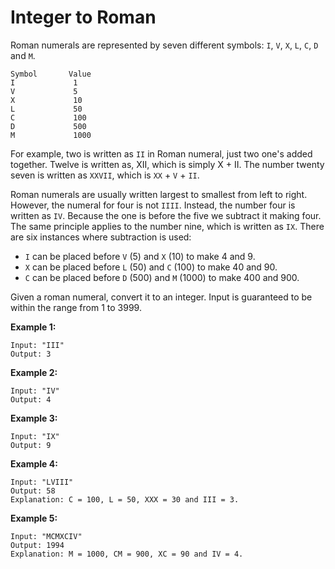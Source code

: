# Integer to Roman

Roman numerals are represented by seven different symbols: `I`, `V`, `X`, `L`, `C`, `D` and `M`.

```pseudo
Symbol       Value
I             1
V             5
X             10
L             50
C             100
D             500
M             1000
```

For example, two is written as `II` in Roman numeral, just two one's added together. Twelve is written as, XII, which is simply X + II. The number twenty seven is written as `XXVII`, which is `XX` + `V` + `II`.

Roman numerals are usually written largest to smallest from left to right. However, the numeral for four is not `IIII`. Instead, the number four is written as `IV`. Because the one is before the five we subtract it making four. The same principle applies to the number nine, which is written as `IX`. There are six instances where subtraction is used:

- `I` can be placed before `V` (5) and `X` (10) to make 4 and 9.
- `X` can be placed before `L` (50) and `C` (100) to make 40 and 90.
- `C` can be placed before `D` (500) and `M` (1000) to make 400 and 900.

Given a roman numeral, convert it to an integer. Input is guaranteed to be within the range from 1 to 3999.

__Example 1:__

```pseudo
Input: "III"
Output: 3
```

__Example 2:__

```pseudo
Input: "IV"
Output: 4
```

__Example 3:__

```pseudo
Input: "IX"
Output: 9
```

__Example 4:__

```pseudo
Input: "LVIII"
Output: 58
Explanation: C = 100, L = 50, XXX = 30 and III = 3.
```

__Example 5:__

```pseudo
Input: "MCMXCIV"
Output: 1994
Explanation: M = 1000, CM = 900, XC = 90 and IV = 4.
```
